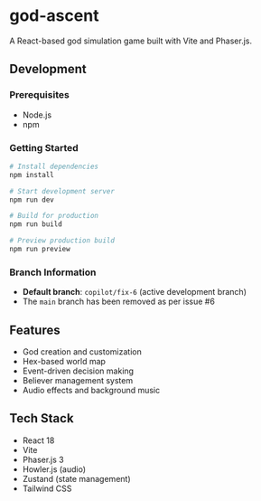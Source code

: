# god-ascent

A React-based god simulation game built with Vite and Phaser.js.

## Development

### Prerequisites
- Node.js
- npm

### Getting Started
```bash
# Install dependencies
npm install

# Start development server
npm run dev

# Build for production
npm run build

# Preview production build
npm run preview
```

### Branch Information
- **Default branch**: `copilot/fix-6` (active development branch)
- The `main` branch has been removed as per issue #6

## Features
- God creation and customization
- Hex-based world map
- Event-driven decision making
- Believer management system
- Audio effects and background music

## Tech Stack
- React 18
- Vite
- Phaser.js 3
- Howler.js (audio)
- Zustand (state management)
- Tailwind CSS